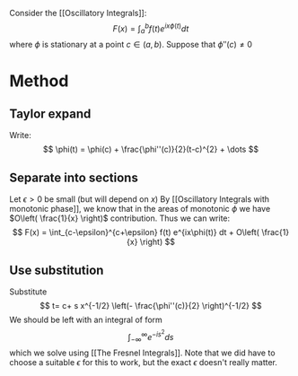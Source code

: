 Consider the [[Oscillatory Integrals]]:
$$
F(x)=\int_{a}^{b}f(t)e^{ix\phi(t)}dt
$$
where $\phi$ is stationary at a point $c\in(a,b)$.
Suppose that $\phi''(c)\neq0$

# Method
## Taylor expand
Write:
$$
\phi(t) = \phi(c) + \frac{\phi''(c)}{2}(t-c)^{2} + \dots
$$
## Separate into sections
Let $\epsilon>0$ be small (but will depend on $x$)
By [[Oscillatory Integrals with monotonic phase]], 
we know that in the areas of monotonic $\phi$ 
we have $O\left( \frac{1}{x} \right)$ contribution.
Thus we can write:
$$
F(x) = \int_{c-\epsilon}^{c+\epsilon} f(t) e^{ix\phi(t)} dt + O\left( \frac{1}{x} \right)
$$
## Use substitution
Substitute
$$
t= c+ s x^{-1/2} \left(- \frac{\phi''(c)}{2} \right)^{-1/2}
$$
We should be left with an integral of form
$$
\int_{-\infty}^{\infty} e^{-is^{2}}ds
$$
which we solve using [[The Fresnel Integrals]].
Note that we did have to choose a suitable $\epsilon$ for this to work,
but the exact $\epsilon$ doesn't really matter.
